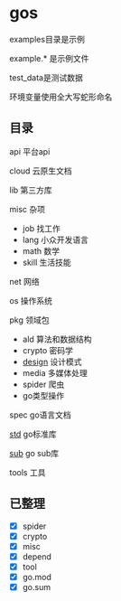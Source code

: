 # gos

examples目录是示例

example.* 是示例文件

test_data是测试数据

环境变量使用全大写蛇形命名

## 目录

api 平台api

cloud 云原生文档

lib 第三方库

misc 杂项

- job 找工作
- lang 小众开发语言
- math 数学
- skill 生活技能

net 网络

os 操作系统

pkg 领域包

- ald 算法和数据结构
- crypto 密码学
- [design](https://refactoringguru.cn/design-patterns/go) 设计模式
- media 多媒体处理
- spider 爬虫
- go类型操作

spec go语言文档

[std](https://pkg.go.dev/std) go标准库

[sub](https://pkg.go.dev/golang.org/x) go sub库

tools 工具

## 已整理

- [x] spider
- [x] crypto
- [x] misc
- [x] depend
- [x] tool
- [x] go.mod
- [x] go.sum
